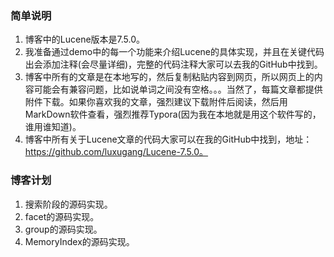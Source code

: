 ### 简单说明

1. 博客中的Lucene版本是7.5.0。
2. 我准备通过demo中的每一个功能来介绍Lucene的具体实现，并且在关键代码出会添加注释(会尽量详细)，完整的代码注释大家可以去我的GitHub中找到。
3. 博客中所有的文章是在本地写的，然后复制粘贴内容到网页，所以网页上的内容可能会有兼容问题，比如说单词之间没有空格。。。当然了，每篇文章都提供附件下载。如果你喜欢我的文章，强烈建议下载附件后阅读，然后用MarkDown软件查看，强烈推荐Typora(因为我在本地就是用这个软件写的，谁用谁知道)。
4. 博客中所有关于Lucene文章的代码大家可以在我的GitHub中找到，地址：https://github.com/luxugang/Lucene-7.5.0。
### 博客计划


1. 搜索阶段的源码实现。
2. facet的源码实现。
3. group的源码实现。
4. MemoryIndex的源码实现。